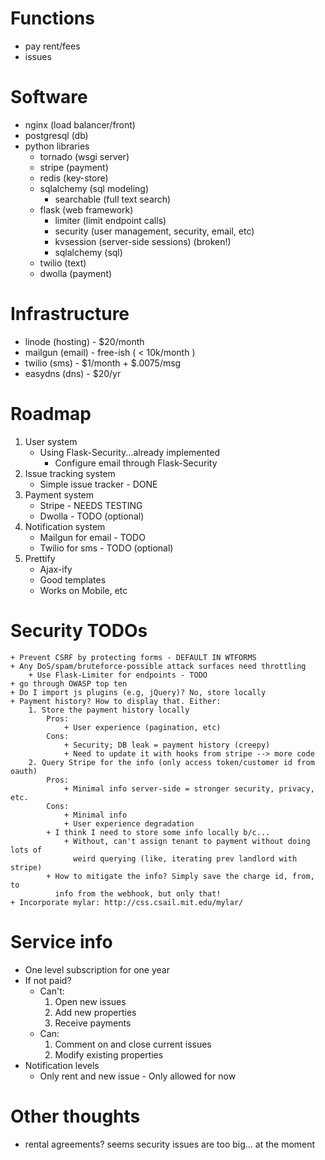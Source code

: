 # Functions
* pay rent/fees
* issues

# Software
* nginx (load  balancer/front)
* postgresql (db)
* python libraries
    + tornado (wsgi server)
    + stripe (payment)
    + redis (key-store)
    + sqlalchemy (sql modeling)
        + searchable (full text search)
    + flask (web framework)
        + limiter (limit endpoint calls)
        + security (user management, security, email, etc)
        + kvsession (server-side sessions) (broken!)
        + sqlalchemy (sql)
    + twilio (text)
    + dwolla (payment)

# Infrastructure
* linode (hosting) - $20/month
* mailgun (email) - free-ish ( < 10k/month )
* twilio (sms) - $1/month + $.0075/msg
* easydns (dns) - $20/yr

# Roadmap
1. User system
    + Using Flask-Security...already implemented
        + Configure email through Flask-Security
2. Issue tracking system
    + Simple issue tracker - DONE
3. Payment system
    + Stripe - NEEDS TESTING
    + Dwolla - TODO (optional)
4. Notification system
    + Mailgun for email - TODO
    + Twilio for sms - TODO (optional)
5. Prettify
    + Ajax-ify
    + Good templates
    + Works on Mobile, etc

# Security TODOs
    + Prevent CSRF by protecting forms - DEFAULT IN WTFORMS
    + Any DoS/spam/bruteforce-possible attack surfaces need throttling
        + Use Flask-Limiter for endpoints - TODO
    + go through OWASP top ten
    + Do I import js plugins (e.g, jQuery)? No, store locally
    + Payment history? How to display that. Either:
        1. Store the payment history locally
            Pros:
                + User experience (pagination, etc)
            Cons:
                + Security; DB leak = payment history (creepy)
                + Need to update it with hooks from stripe --> more code
        2. Query Stripe for the info (only access token/customer id from oauth)
            Pros:
                + Minimal info server-side = stronger security, privacy, etc.
            Cons:
                + Minimal info
                + User experience degradation
            + I think I need to store some info locally b/c...
                + Without, can't assign tenant to payment without doing lots of
                  weird querying (like, iterating prev landlord with stripe)
            + How to mitigate the info? Simply save the charge id, from, to
              info from the webhook, but only that!
    + Incorporate mylar: http://css.csail.mit.edu/mylar/

# Service info
+ One level subscription for one year
+ If not paid?
    + Can't:
        1. Open new issues
        2. Add new properties
        3. Receive payments
    + Can:
        1. Comment on and close current issues
        2. Modify existing properties
+ Notification levels
    + Only rent and new issue - Only allowed for now

# Other thoughts
+ rental agreements? seems security issues are too big... at the moment
